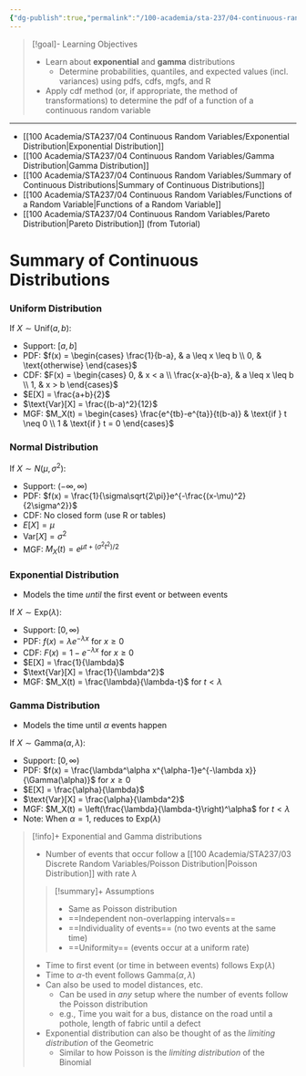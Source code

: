 ```yaml
---
{"dg-publish":true,"permalink":"/100-academia/sta-237/04-continuous-random-variables/week-9-even-more-continuous-r-vs/","tags":["lecture","note","stats","university"],"created":"2024-11-09T18:21:55.940-05:00","updated":"2024-11-18T00:51:12.144-05:00"}
---
```



> [!goal]- Learning Objectives
> - Learn about **exponential** and **gamma** distributions
>     - Determine probabilities, quantiles, and expected values (incl. variances) using pdfs, cdfs, mgfs, and R
> - Apply cdf method (or, if appropriate, the method of transformations) to determine the pdf of a function of a continuous random variable

---

- [[100 Academia/STA237/04 Continuous Random Variables/Exponential Distribution\|Exponential Distribution]]
- [[100 Academia/STA237/04 Continuous Random Variables/Gamma Distribution\|Gamma Distribution]]
- [[100 Academia/STA237/04 Continuous Random Variables/Summary of Continuous Distributions\|Summary of Continuous Distributions]]
- [[100 Academia/STA237/04 Continuous Random Variables/Functions of a Random Variable\|Functions of a Random Variable]]
- [[100 Academia/STA237/04 Continuous Random Variables/Pareto Distribution\|Pareto Distribution]] (from Tutorial)

# Summary of Continuous Distributions

### Uniform Distribution

If $X \sim \text{Unif}(a,b)$:
- Support: $[a,b]$
- PDF: $f(x) = \begin{cases} \frac{1}{b-a}, & a \leq x \leq b \\ 0, & \text{otherwise} \end{cases}$
- CDF: $F(x) = \begin{cases} 0, & x < a \\ \frac{x-a}{b-a}, & a \leq x \leq b \\ 1, & x > b \end{cases}$
- $E[X] = \frac{a+b}{2}$
- $\text{Var}[X] = \frac{(b-a)^2}{12}$
- MGF: $M_X(t) = \begin{cases} \frac{e^{tb}-e^{ta}}{t(b-a)} & \text{if } t \neq 0 \\ 1 & \text{if } t = 0 \end{cases}$

### Normal Distribution

If $X \sim N(\mu,\sigma^2)$:
- Support: $(-\infty,\infty)$
- PDF: $f(x) = \frac{1}{\sigma\sqrt{2\pi}}e^{-\frac{(x-\mu)^2}{2\sigma^2}}$
- CDF: No closed form (use R or tables)
- $E[X] = \mu$
- $\text{Var}[X] = \sigma^2$
- MGF: $M_X(t) = e^{\mu t + (\sigma^2t^2)/2}$

### Exponential Distribution

- Models the time *until* the first event or between events

If $X \sim \text{Exp}(\lambda)$:
- Support: $[0,\infty)$
- PDF: $f(x) = \lambda e^{-\lambda x}$ for $x \geq 0$
- CDF: $F(x) = 1-e^{-\lambda x}$ for $x \geq 0$
- $E[X] = \frac{1}{\lambda}$
- $\text{Var}[X] = \frac{1}{\lambda^2}$
- MGF: $M_X(t) = \frac{\lambda}{\lambda-t}$ for $t < \lambda$

### Gamma Distribution

- Models the time until $\alpha$ events happen

If $X \sim \text{Gamma}(\alpha,\lambda)$:
- Support: $[0,\infty)$
- PDF: $f(x) = \frac{\lambda^\alpha x^{\alpha-1}e^{-\lambda x}}{\Gamma(\alpha)}$ for $x \geq 0$
- $E[X] = \frac{\alpha}{\lambda}$
- $\text{Var}[X] = \frac{\alpha}{\lambda^2}$
- MGF: $M_X(t) = \left(\frac{\lambda}{\lambda-t}\right)^\alpha$ for $t < \lambda$
- Note: When $\alpha = 1$, reduces to $\text{Exp}(\lambda)$

> [!info]+ Exponential and Gamma distributions
> - Number of events that occur follow a [[100 Academia/STA237/03 Discrete Random Variables/Poisson Distribution\|Poisson Distribution]] with rate $\lambda$
>
> > [!summary]+ Assumptions
> > - Same as Poisson distribution
> > - ==Independent non-overlapping intervals==
> > - ==Individuality of events== (no two events at the same time)
> > - ==Uniformity== (events occur at a uniform rate)
>
> - Time to first event (or time in between events) follows $\text{Exp}(\lambda)$
> - Time to $\alpha$-th event follows $\text{Gamma}(\alpha, \lambda)$
> - Can also be used to model distances, etc.
>     - Can be used in *any* setup where the number of events follow the Poisson distribution
>     - e.g., Time you wait for a bus, distance on the road until a pothole, length of fabric until a defect
> - Exponential distribution can also be thought of as the *limiting distribution* of the Geometric
>     - Similar to how Poisson is the *limiting distribution* of the Binomial
